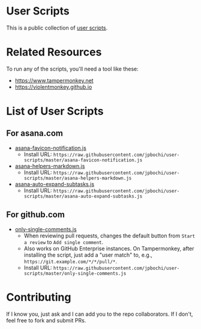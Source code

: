 # User Scripts

This is a public collection of [user scripts](https://en.wikipedia.org/wiki/Userscript).

# Related Resources

To run any of the scripts, you'll need a tool like these:

- https://www.tampermonkey.net
- https://violentmonkey.github.io

# List of User Scripts

## For asana.com

- [asana-favicon-notification.js](./asana-favicon-notification.js)
  - Install URL: `https://raw.githubusercontent.com/jpbochi/user-scripts/master/asana-favicon-notification.js`
- [asana-helpers-markdown.js](./asana-helpers-markdown.js)
  - Install URL: `https://raw.githubusercontent.com/jpbochi/user-scripts/master/asana-helpers-markdown.js`
- [asana-auto-expand-subtasks.js](./asana-auto-expand-subtasks.js)
  - Install URL: `https://raw.githubusercontent.com/jpbochi/user-scripts/master/asana-auto-expand-subtasks.js`

## For github.com

- [only-single-comments.js](./only-single-comments.js)
  - When reviewing pull requests, changes the default button from `Start a review` to `Add single comment`.
  - Also works on GitHub Enterprise instances. On Tampermonkey, after installing the script, just add a "user match" to, e.g., `https://git.example.com/*/*/pull/*`.
  - Install URL: `https://raw.githubusercontent.com/jpbochi/user-scripts/master/only-single-comments.js`

# Contributing

If I know you, just ask and I can add you to the repo collaborators. If I don't, feel free to fork and submit PRs.
